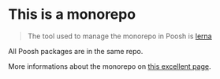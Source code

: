 # This is a monorepo

> The tool used to manage the monorepo in Poosh is [lerna](https://github.com/kittens/lerna)

All Poosh packages are in the same repo.

More informations about the monorepo on [this excellent page](https://github.com/babel/babel/blob/master/doc/design/monorepo.md).
